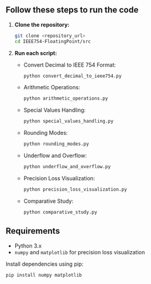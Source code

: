 
## Follow these steps to run the code

1. **Clone the repository:**
    ```bash
    git clone <repository_url>
    cd IEEE754-FloatingPoint/src
    ```

2. **Run each script:**
    - Convert Decimal to IEEE 754 Format:
      ```bash
      python convert_decimal_to_ieee754.py
      ```

    - Arithmetic Operations:
      ```bash
      python arithmetic_operations.py
      ```

    - Special Values Handling:
      ```bash
      python special_values_handling.py
      ```

    - Rounding Modes:
      ```bash
      python rounding_modes.py
      ```

    - Underflow and Overflow:
      ```bash
      python underflow_and_overflow.py
      ```

    - Precision Loss Visualization:
      ```bash
      python precision_loss_visualization.py
      ```

    - Comparative Study:
      ```bash
      python comparative_study.py
      ```

## Requirements

- Python 3.x
- `numpy` and `matplotlib` for precision loss visualization

Install dependencies using pip:
```bash
pip install numpy matplotlib
